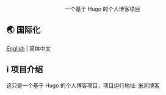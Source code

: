 <!-- <p align="center">
   <img src="/static/favicon-32x32.png" width="40%"><br/>
</p> -->

<p align="center">
  一个基于 Hugo 的个人博客项目<br/>
</p>

## 🌏 国际化

[English](README.md) | 简体中文

## ℹ️ 项目介绍

这只是一个基于 Hugo 的个人博客项目，项目运行地址: [米司博客](https://blog.misitebao.com)
